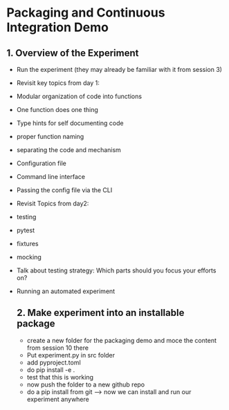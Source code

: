 # Packaging and Continuous Integration Demo

## 1. Overview of the Experiment
- Run the experiment (they may already be familiar with it from session 3)

- Revisit key topics from day 1:
- Modular organization of code into functions
- One function does one thing
- Type hints for self documenting code
- proper function naming
- separating the code and mechanism
- Configuration file
- Command line interface
- Passing the config file via the CLI
- Revisit Topics from day2:
- testing
- pytest
- fixtures
- mocking
- Talk about testing strategy: Which parts should you focus your efforts on?
- Running an automated experiment
  
  ## 2. Make experiment into an installable package

  - create a new folder for the packaging demo and moce the content from session 10 there
  - Put experiment.py in src folder
  - add pyproject.toml
  - do pip install -e .
  - test that this is working
  - now push the folder to a new github repo
  - do a pip install from git --> now we can install and run our experiment anywhere
